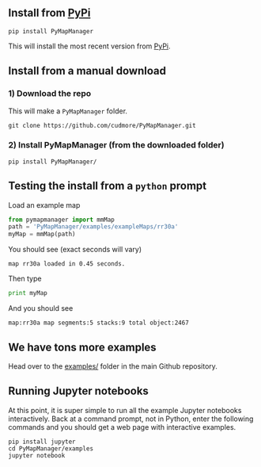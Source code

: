 
## Install from [PyPi][PyPi]

	pip install PyMapManager
	
This will install the most recent version from [PyPi](https://pypi.python.org/pypi/pymapmanager).

## Install from a manual download

### 1) Download the repo

This will make a `PyMapManager` folder.

	git clone https://github.com/cudmore/PyMapManager.git

### 2) Install PyMapManager (from the downloaded folder)

	pip install PyMapManager/
	
## Testing the install from a `python` prompt

Load an example map

```python
from pymapmanager import mmMap
path = 'PyMapManager/examples/exampleMaps/rr30a'
myMap = mmMap(path)
```
You should see (exact seconds will vary)

```
map rr30a loaded in 0.45 seconds.
```

Then type

```python
print myMap
```

And you should see

```
map:rr30a map segments:5 stacks:9 total object:2467
```
	
## We have tons more examples

Head over to the [examples/][examples/] folder in the main Github repository.

## Running Jupyter notebooks

At this point, it is super simple to run all the example Jupyter notebooks interactively. Back at a command prompt, not in Python, enter the following commands and you should get a web page with interactive examples.

	pip install jupyter
	cd PyMapManager/examples
	jupyter notebook


[Pypi]: https://pypi.python.org/pypi/pymapmanager
[examples/]: https://github.com/cudmore/PyMapManager/tree/master/examples
[binder]: https://hub.mybinder.org/user/cudmore-pymapmanager-8r5uk9g6/tree/examples